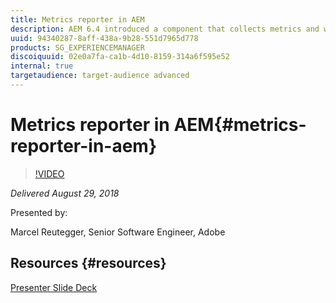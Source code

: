 ```yaml
---
title: Metrics reporter in AEM
description: AEM 6.4 introduced a component that collects metrics and writes them to the local filesystem. This data can later be used to analyze the runtime behavior of an AEM instance. In this session you will learn what metrics are available, how to process and visualize them and make sense of the provided data.
uuid: 94340287-8aff-438a-9b28-551d7965d778
products: SG_EXPERIENCEMANAGER
discoiquuid: 02e0a7fa-ca1b-4d10-8159-314a6f595e52
internal: true
targetaudience: target-audience advanced
---
```


# Metrics reporter in AEM{#metrics-reporter-in-aem}

>[!VIDEO](https://video.tv.adobe.com/v/23561/?quality=9)

*Delivered August 29, 2018*

Presented by:

Marcel Reutegger, Senior Software Engineer, Adobe

## Resources {#resources}

[Presenter Slide Deck](https://wiki.corp.adobe.com/download/attachments/745013335/Granite%20Gems%20-%20Metrics%20Reporter%20in%20AEM%2008292018.pdf?version=1&modificationDate=1535615810333&api=v2)
